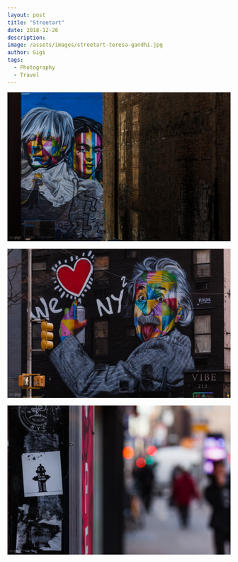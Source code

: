```yaml
---
layout: post
title: "Streetart"
date: 2018-12-26
description:
image: /assets/images/streetart-teresa-gandhi.jpg
author: Gigi
tags:
  - Photography
  - Travel
---
```


![Bowie](/assets/images/streetart-bowie.jpg#full)

![Einstein](/assets/images/streetart-einstein.jpg#full)

![Art we all NYC?](/assets/images/art-we-all-nyc.jpg#full)
